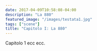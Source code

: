 ```yaml
---
date: 2017-04-09T10:58:08-04:00
description: "La 880"
featured_image: "/images/testata1.jpg"
tags: ["scene"]
title: "Capitolo I: La 880"
---
```


Capitolo 1 ecc ecc.
